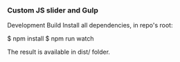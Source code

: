 <h3> Custom JS slider and Gulp </h3>

Development Build
Install all dependencies, in repo's root:

$ npm install
$ npm run watch


The result is available in dist/ folder.
